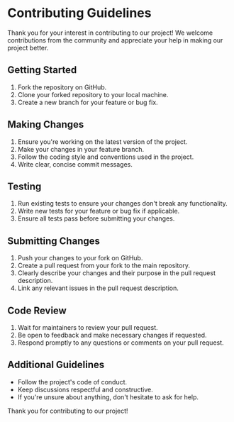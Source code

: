 # Contributing Guidelines

Thank you for your interest in contributing to our project! We welcome contributions from the community and appreciate your help in making our project better.

## Getting Started

1. Fork the repository on GitHub.
2. Clone your forked repository to your local machine.
3. Create a new branch for your feature or bug fix.

## Making Changes

1. Ensure you're working on the latest version of the project.
2. Make your changes in your feature branch.
3. Follow the coding style and conventions used in the project.
4. Write clear, concise commit messages.

## Testing

1. Run existing tests to ensure your changes don't break any functionality.
2. Write new tests for your feature or bug fix if applicable.
3. Ensure all tests pass before submitting your changes.

## Submitting Changes

1. Push your changes to your fork on GitHub.
2. Create a pull request from your fork to the main repository.
3. Clearly describe your changes and their purpose in the pull request description.
4. Link any relevant issues in the pull request description.

## Code Review

1. Wait for maintainers to review your pull request.
2. Be open to feedback and make necessary changes if requested.
3. Respond promptly to any questions or comments on your pull request.

## Additional Guidelines

- Follow the project's code of conduct.
- Keep discussions respectful and constructive.
- If you're unsure about anything, don't hesitate to ask for help.

Thank you for contributing to our project!
